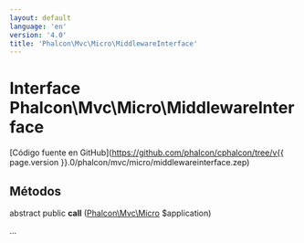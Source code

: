 ```yaml
---
layout: default
language: 'en'
version: '4.0'
title: 'Phalcon\Mvc\Micro\MiddlewareInterface'
---
```


# Interface **Phalcon\Mvc\Micro\MiddlewareInterface**

[Código fuente en GitHub](https://github.com/phalcon/cphalcon/tree/v{{ page.version }}.0/phalcon/mvc/micro/middlewareinterface.zep)

## Métodos

abstract public **call** ([Phalcon\Mvc\Micro](Phalcon_Mvc_Micro) $application)

...